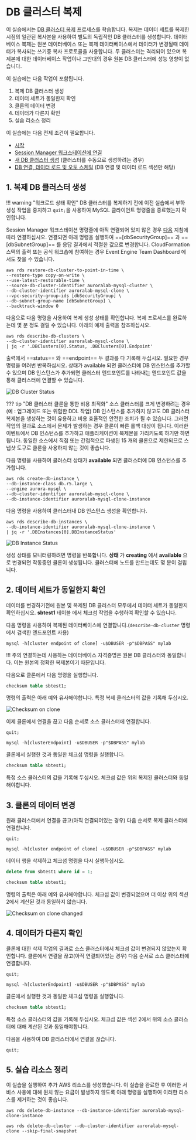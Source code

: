 # DB 클러스터 복제

이 실습에서는 <a href="https://docs.aws.amazon.com/AmazonRDS/latest/AuroraUserGuide/Aurora.Managing.Clone.html" target="_blank">DB 클러스터 복제</a> 프로세스를 학습합니다. 복제는 데이터 세트를 복제한 시점의 일관된 복사본을 사용하여 별도의 독립적인 DB 클러스터를 생성합니다. 데이터베이스 복제는 원본 데이터베이스 또는 복제 데이터베이스에서 데이터가 변경될때 데이터가 복사되는 쓰기중 복사 프로토콜을 사용합니다. 두 클러스터는 격리되어 있으며 복제본에 대한 데이터베이스 작업이나 그반대의 경우 원본 DB 클러스터에 성능 영향이 없습니다.

이 실습에는 다음 작업이 포함됩니다.

1. 복제 DB 클러스터 생성
2. 데이터 세트가 동일한지 확인
3. 클론의 데이터 변경
4. 데이터가 다른지 확인
5. 실습 리소스 정리

이 실습에는 다음 전제 조건이 필요합니다.


* [시작](/prereqs/environment/)
* [Session Manager 워크스테이션에 연결](/prereqs/connect/)
* [새 DB 클러스터 생성](/provisioned/create/) (클러스터를 수동으로 생성하려는 경우)
* [DB 연결, 데이터 로드 및 오토 스케일](/provisioned/interact/) (DB 연결 및 데이터 로드 섹션만 해당)


## 1. 복제 DB 클러스터 생성

!!! warning "워크로드 상태 확인"
	DB 클러스터를 복제하기 전에 이전 실습에서 부하 생성 작업을 중지하고 `quit;`을 사용하여 MySQL 클라이언트 명령줄을 종료했는지 확인합니다.

Session Manager 워크스테이션 명령줄에 아직 연결되어 있지 않은 경우 [다음](/prereqs/connect/) 지침에 따라 연결하십시오. 연결되면 아래 명령을 실행하여 ==[dbSecurityGroup]== 과 ==[dbSubnetGroup]== 를 응답 결과에서 적절한 값으로 변경합니다. CloudFormation 스택의 출력 또는 공식 워크숍에 참여하는 경우 Event Engine Team Dashboard 에서도 찾을 수 있습니다.

```shell
aws rds restore-db-cluster-to-point-in-time \
--restore-type copy-on-write \
--use-latest-restorable-time \
--source-db-cluster-identifier auroralab-mysql-cluster \
--db-cluster-identifier auroralab-mysql-clone \
--vpc-security-group-ids [dbSecurityGroup] \
--db-subnet-group-name [dbSubnetGroup] \
--backtrack-window 0
```

다음으로 다음 명령을 사용하여 복제 생성 상태를 확인합니다. 복제 프로세스를 완료하는데 몇 분 정도 걸릴 수 있습니다. 아래의 예제 출력을 참조하십시오.

```shell
aws rds describe-db-clusters \
--db-cluster-identifier auroralab-mysql-clone \
| jq -r '.DBClusters[0].Status, .DBClusters[0].Endpoint'
```

출력에서 ==status== 와 ==endpoint== 두 결과를 다 기록해 두십시오. 필요한 경우 명령을 여러번 반복하십시오. 상태가 available 되면 클러스터에 DB 인스턴스를 추가할 수 있으며 DB 인스턴스가 추가되면 클러스터 엔드포인트를 나타내는 엔드포인트 값을 통해 클러스터에 연결할 수 있습니다.

<span class="image">![DB Cluster Status](1-describe-cluster.png?raw=true)</span>

??? tip "DB 클러스터 클론을 통한 비용 최적화"
    소스 클러스터를 크게 변경하려는 경우 (예 : 업그레이드 또는 위험한 DDL 작업) DB 인스턴스를 추가하지 않고도 DB 클러스터 복제본을 생성하는 것이 유용하고 비용 효율적인 안전한 조치가 될 수 있습니다. 그러면 작업의 결과로 소스에서 문제가 발생하는 경우 클론이 빠른 롤백 대상이 됩니다. 이러한 이벤트에서 DB 인스턴스를 추가하고 애플리케이션이 복제본을 가리키도록 하기만 하면 됩니다. 동일한 소스에서 직접 또는 간접적으로 파생된 15 개의 클론으로 제한되므로 스냅샷 도구로 클론을 사용하지 않는 것이 좋습니다.


다음 명령을 사용하여 클러스터 상태가 **available** 되면 클러스터에 DB 인스턴스를 추가합니다.


```shell
aws rds create-db-instance \
--db-instance-class db.r5.large \
--engine aurora-mysql \
--db-cluster-identifier auroralab-mysql-clone \
--db-instance-identifier auroralab-mysql-clone-instance
```

다음 명령을 사용하여 클러스터내 DB 인스턴스 생성을 확인합니다.

```shell
aws rds describe-db-instances \
--db-instance-identifier auroralab-mysql-clone-instance \
| jq -r '.DBInstances[0].DBInstanceStatus'
```

<span class="image">![DB Instance Status](1-describe-instance.png?raw=true)</span>

생성 상태를 모니터링하려면 명령을 반복합니다. **상태** 가 **creating** 에서 **available** 으로 변경되면 작동중인 클론이 생성됩니다. 클러스터에 노드를 만드는데도 몇 분이 걸립니다.



## 2. 데이터 세트가 동일한지 확인

데이터를 변경하기전에 원본 및 복제된 DB 클러스터 모두에서 데이터 세트가 동일한지 확인하십시오. **sbtest1** 테이블 에서 체크섬 작업을 수행하여 확인할 수 있습니다.

다음 명령을 사용하여 복제된 데이터베이스에 연결합니다.(`describe-db-cluster`  명령에서 검색한 엔드포인트 사용)


```shell
mysql -h[cluster endpoint of clone] -u$DBUSER -p"$DBPASS" mylab
```

!!! 주의
	연결하는데 사용하는 데이터베이스 자격증명은 원본 DB 클러스터와 동일합니다. 이는 원본의 정확한 복제본이기 때문입니다.


다음으로 클론에서 다음 명령을 실행합니다.

```sql
checksum table sbtest1;
```

명령의 출력은 아래 예와 유사해야합니다. 특정 복제 클러스터의 값을 기록해 두십시오.

<span class="image">![Checksum on clone](2-checksum-clone.png?raw=true)</span>

이제 클론에서 연결을 끊고 다음 순서로 소스 클러스터에 연결합니다.

```
quit;

mysql -h[clusterEndpoint] -u$DBUSER -p"$DBPASS" mylab
```

클론에서 실행한 것과 동일한 체크섬 명령을 실행합니다.

```sql
checksum table sbtest1;
```

특정 소스 클러스터의 값을 기록해 두십시오. 체크섬 값은 위의 복제된 클러스터와 동일해야합니다.


## 3. 클론의 데이터 변경

원래 클러스터에서 연결을 끊고(아직 연결되어있는 경우) 다음 순서로 복제 클러스터에 연결합니다.

```
quit;

mysql -h[cluster endpoint of clone] -u$DBUSER -p"$DBPASS" mylab
```

데이터 행을 삭제하고 체크섬 명령을 다시 실행하십시오.

```sql
delete from sbtest1 where id = 1;

checksum table sbtest1;
```

명령의 출력은 아래 예와 유사해야합니다. 체크섬 값이 변경되었으며 더 이상 위의 섹션 2에서 계산된 것과 동일하지 않습니다.

<span class="image">![Checksum on clone changed](3-checksum-clone-changed.png?raw=true)</span>


## 4. 데이터가 다른지 확인

클론에 대한 삭제 작업의 결과로 소스 클러스터에서 체크섬 값이 변경되지 않았는지 확인합니다. 클론에서 연결을 끊고(아직 연결되어있는 경우) 다음 순서로 소스 클러스터에 연결합니다.

```
quit;

mysql -h[clusterEndpoint] -u$DBUSER -p"$DBPASS" mylab
```

클론에서 실행한 것과 동일한 체크섬 명령을 실행합니다.

```sql
checksum table sbtest1;
```

특정 소스 클러스터의 값을 기록해 두십시오. 체크섬 값은 섹션 2에서 위의 소스 클러스터에 대해 계산된 것과 동일해야합니다.

다음을 사용하여 DB 클러스터에서 연결을 끊습니다.

```sql
quit;
```

## 5. 실습 리소스 정리

이 실습을 실행하여 추가 AWS 리소스를 생성했습니다. 이 실습을 완료한 후 이러한 서비스 사용에 대해 원치 않는 요금이 발생하지 않도록 아래 명령을 실행하여 이러한 리소스를 제거하는 것이 좋습니다.

```shell
aws rds delete-db-instance --db-instance-identifier auroralab-mysql-clone-instance

aws rds delete-db-cluster --db-cluster-identifier auroralab-mysql-clone --skip-final-snapshot
```
